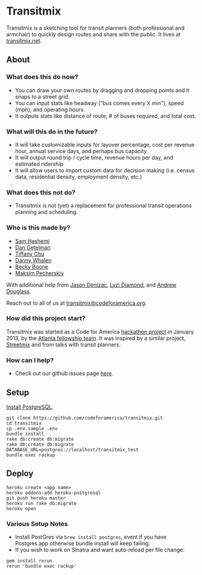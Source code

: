 # Transitmix

Transitmix is a sketching tool for transit planners (both professional and armchair) to quickly design routes and share with the public. It lives at [transitmix.net](http://transitmix.net).

## About

### What does this do now?

* You can draw your own routes by dragging and dropping points and it snaps to a street grid.
* You can input stats like headway ("bus comes every X min"), speed (mph), and operating hours.
* It outputs stats like distance of route, # of buses required, and total cost.

### What will this do in the future?

* It will take customizable inputs for layover percentage, cost per revenue hour, annual service days, and perhaps bus capacity.
* It will output round trip / cycle time, revenue hours per day, and estimated ridership
* It will allow users to import custom data for decision making (i.e. census data, residential density, employment density, etc.)

### What does this not do?

* Transitmix is not (yet) a replacement for professional transit operations planning and scheduling.

### Who is this made by?

- [Sam Hashemi](https://github.com/samhashemi)
- [Dan Getelman](https://github.com/dget)
- [Tiffany Chu](https://github.com/tchu88)
- [Danny Whalen](https://github.com/invisiblefunnel)
- [Becky Boone](https://github.com/boonrs)
- [Maksim Pecherskiy](https://github.com/mrmaksimize)

With additional help from [Jason Denizac](https://github.com/jden), [Lyzi Diamond](https://github.com/lyzidiamond), and [Andrew Douglass](https://github.com/ardouglass).

Reach out to all of us at [transitmix@codeforamerica.org](mailto:transitmix@codeforamerica.org).

### How did this project start?

Transitmix was started as a Code for America [hackathon project](https://github.com/tiffani/transit-mix) in January 2013, by the [Atlanta fellowship team](http://willcodeforpeaches.tumblr.com/). It was inspired by a similar project, [Streetmix](http://streetmix.net) and from talks with transit planners.

### How can I help?

* Check out our github issues page [here](https://github.com/codeforamerica/transitmix/issues/).

## Setup

[Install PostgreSQL](https://github.com/codeforamerica/howto/blob/master/PostgreSQL.md).

```console
git clone https://github.com/codeforamerica/transitmix.git
cd transitmix
cp .env.sample .env
bundle install
rake db:create db:migrate
rake db:create db:migrate DATABASE_URL=postgres://localhost/transitmix_test
bundle exec rackup
```

## Deploy

```console
heroku create <app name>
heroku addons:add heroku-postgresql
git push heroku master
heroku run rake db:migrate
heroku open
```

### Various Setup Notes
* Install PostGres via `brew install postgres`, event if you have Postgres.app otherwise bundle install will keep failing.
* If you wish to work on Sinatra and want auto-reload per file change:

```
gem install rerun
rerun 'bundle exec rackup'
```
